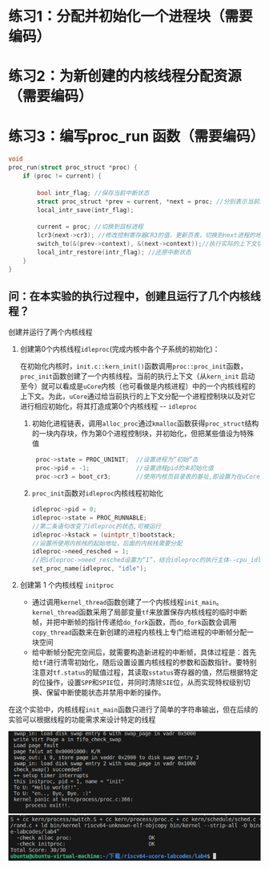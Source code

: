 # 练习1：分配并初始化一个进程块（需要编码）

# 练习2：为新创建的内核线程分配资源（需要编码）

# 练习3：编写proc_run 函数（需要编码）

```c
void
proc_run(struct proc_struct *proc) {
    if (proc != current) {

        bool intr_flag; //保存当前中断状态
        struct proc_struct *prev = current, *next = proc; //分别表示当前进程和要切换到的进程
        local_intr_save(intr_flag);
        
        current = proc; //切换到目标进程
        lcr3(next->cr3); //修改控制寄存器CR3的值，更新页表，切换到next进程的地址空间
        switch_to(&(prev->context), &(next->context));//执行实际的上下文切换操作。这个函数将保存当前进程的上下文，并加载下一个进程的上下文，实现进程切换
        local_intr_restore(intr_flag); //还原中断状态
    }
}
```

## 问：在本实验的执行过程中，创建且运行了几个内核线程？

创建并运行了两个内核线程

1. 创建第0个内核线程`idleproc`(完成内核中各个子系统的初始化)：

   在初始化内核时，`init.c::kern_init()`函数调用`proc::proc_init`函数，`proc_init`函数创建了一个内核线程。当前的执行上下文（从`kern_init` 启动至今）就可以看成是`uCore`内核（也可看做是内核进程）中的一个内核线程的上下文。为此，`uCore`通过给当前执行的上下文分配一个进程控制块以及对它进行相应初始化，将其打造成第0个内核线程 -- `idleproc`

   1. 初始化进程链表，调用`alloc_proc`通过`kmalloc`函数获得`proc_struct`结构的一块内存块，作为第0个进程控制块，并初始化，但把某些值设为特殊值

      ```c
       proc->state = PROC_UNINIT;  //设置进程为“初始”态
       proc->pid = -1;             //设置进程pid的未初始化值
       proc->cr3 = boot_cr3;       //使用内核页目录表的基址,即设置为在uCore内核页表的起始地址boot_cr3
      ```

   2. `proc_init`函数对`idleproc`内核线程初始化

      ```c
      idleproc->pid = 0; 
      idleproc->state = PROC_RUNNABLE;
      //第二条语句改变了idleproc的状态,可被运行
      idleproc->kstack = (uintptr_t)bootstack;
      //设置所使用内核栈的起始地址，后面的内核栈需要分配
      idleproc->need_resched = 1;
      //把idleproc->need_resched设置为“1”，结合idleproc的执行主体--cpu_idle函数的实现，可以清楚看出如果当前idleproc在执行，则只要此标志为1，马上就调用schedule函数要求调度器切换其他进程执行
      set_proc_name(idleproc, "idle");
      ```

2. 创建第 1 个内核线程 `initproc`

   - 通过调用`kernel_thread`函数创建了一个内核线程`init_main`。`kernel_thread`函数采用了局部变量`tf`来放置保存内核线程的临时中断帧，并把中断帧的指针传递给`do_fork`函数，而`do_fork`函数会调用`copy_thread`函数来在新创建的进程内核栈上专门给进程的中断帧分配一块空间
   - 给中断帧分配完空间后，就需要构造新进程的中断帧，具体过程是：首先给`tf`进行清零初始化，随后设置设置内核线程的参数和函数指针。要特别注意对`tf.status`的赋值过程，其读取`sstatus`寄存器的值，然后根据特定的位操作，设置`SPP`和`SPIE`位，并同时清除`SIE`位，从而实现特权级别切换、保留中断使能状态并禁用中断的操作。

​	在这个实验中，内核线程`init_main`函数只进行了简单的字符串输出，但在后续的实验可以根据线程的功能需求来设计特定的线程
<div style="text-align:center">
  <img src="./make_qemu.png"  />
</div>
<div style="text-align:center">
  <img src="./make_grade.png"  />
</div>


